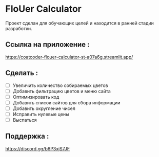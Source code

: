 # FloUer Calculator
Проект сделан для обучающих целей и находится в ранней стадии разработки.

## Ссылка на приложение :
https://coatcoder-flouer-calculator-st-a07a6g.streamlit.app/

## Сделать :
- [ ] Увеличить количество собираемых цветов
- [ ] Добавить фильтрацию цветов и меню сайта
- [ ] Оптимизировать код
- [ ] Добавить список сайтов для сбора информации
- [ ] Добавить округление чисел
- [ ] Исправить нулевые цены
- [ ] Выспаться

## Поддержка : 

https://discord.gg/b6P3xjS7JF
